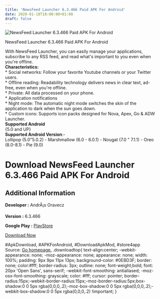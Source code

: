 ```yaml
---
title: 'NewsFeed Launcher 6.3.466 Paid APK For Android'
date: 2020-01-18T18:00:00+01:00
draft: false
---
```


![NewsFeed Launcher 6.3.466 Paid APK For Android](https://i1.wp.com/apkhome.net/wp-content/uploads/2020/01/NewsFeed-Launcher-6.3.466-Paid.png "NewsFeed Launcher 6.3.466 Paid APK For Android")

  

NewsFeed Launcher 6.3.466 Paid APK For Android

With NewsFeed Launcher, you can easily manage your applications, subscribe to any RSS feed, and read what's important to you even when you're offline.  
**Characteristics:**  
\* Social networks: Follow your favorite Youtube channels or your Twitter users.  
\* Offline reading: Readability technology delivers news in clear text, ad-free, even when you're offline.  
\* Private: All data processed on your phone.  
\* Application notifications  
\* Night mode: The automatic night mode switches the skin of the application to dark when the sun goes down.  
\* Custom icons: Supports icon packs designed for Nova, Apex, Go & ADW Launcher.  
**Supported Android**  
{5.0 and UP}  
**Supported Android Version**:-  
Lollipop (5.0"5.0.2) - Marshmallow (6.0 - 6.0.1) - Nougat (7.0 " 7.1.1) - Oreo (8.0-8.1) - Pie (9.0)

Download NewsFeed Launcher 6.3.466 Paid APK For Android
=======================================================

Additional Information
----------------------

**Developer :** AndrÃ¡s Oravecz

**Version :** 6.3.466

**Google Play :** [PlayStore](https://play.google.com/store/apps/details?id=hu.oandras.newsfeedlauncher&hl=en)

  

[Download Now](https://store4app.co/post/newsfeed-launcher-6-3-466-paid-apk-for-android_1579365600)

  
#ApkDownload, #APKForAndroid, #DownloadApkMod, #store4app  
Source: [Go homepage.](https://store4app.co/post/newsfeed-launcher-6-3-466-paid-apk-for-android_1579365600) .downloadtop{ text-align:center; -webkit-appearance: none; -moz-appearance: none; appearance: none; width: 100%; padding: 9px 9px 11px 13px; background-color: #0EBD3F; border: none; color:#fff; border-radius: 3px; outline: none; font-weight;bold; font: 20px 'Open Sans', sans-serif; -webkit-font-smoothing: antialiased; -moz-osx-font-smoothing: grayscale; color: #fff; cursor: pointer; border-radius:15px;-webkit-border-radius:15px;-moz-border-radius:5px;box-shadow:0 0 5px rgba(0,0,0,.2);-moz-box-shadow:0 0 5px rgba(0,0,0,.2);-webkit-box-shadow:0 0 5px rgba(0,0,0,.2) !important; }